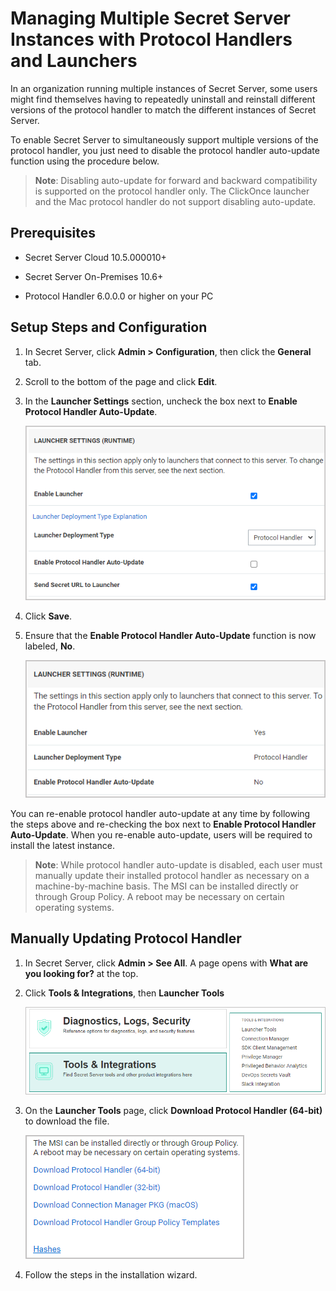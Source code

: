 [title]: # (Managing Multiple Secret Server Instances with Protocol Handlers and Launchers)
[tags]: # (Launcher,protocol handler,auto-update,backward,forward)
[priority]: # (1000)
[display]: # (all)

# Managing Multiple Secret Server Instances with Protocol Handlers and Launchers

In an organization running multiple instances of Secret Server, some users might find themselves having to repeatedly uninstall and reinstall different versions of the protocol handler to match the different instances of Secret Server.

To enable Secret Server to simultaneously support multiple versions of the protocol handler, you just need to disable the protocol handler auto-update function using the procedure below.

>**Note**: Disabling auto-update for forward and backward compatibility is supported on the protocol handler only. The ClickOnce launcher and the Mac protocol handler do not support disabling auto-update.

## Prerequisites

* Secret Server Cloud 10.5.000010+

* Secret Server On-Premises 10.6+

* Protocol Handler 6.0.0.0 or higher on your PC

## Setup Steps and Configuration

1. In Secret Server, click **Admin \> Configuration**, then click the **General** tab.

1. Scroll to the bottom of the page and click  **Edit**.

1. In the **Launcher Settings** section, uncheck the box next to  **Enable Protocol Handler Auto-Update**.

   ![image-auto-update-disable](images\ss-protocol-handler-auto-update-disable.png "Disable Auto-Update")

1. Click **Save**.

1. Ensure that the **Enable Protocol Handler Auto-Update** function is now labeled, **No**.

   ![image-auto-update-enable](images\ss-protocol-handler-auto-update-no.png "Auto-Update Disabled")

You can re-enable protocol handler auto-update at any time by following the steps above and re-checking the box next to **Enable Protocol Handler Auto-Update**. When you re-enable auto-update, users will be required to install the latest instance.

>**Note**: While protocol handler auto-update is disabled, each user must manually update their installed protocol handler as necessary on a machine-by-machine basis. The MSI can be installed directly or through Group Policy. A reboot may be necessary on certain operating systems.

## Manually Updating Protocol Handler

1. In Secret Server, click **Admin \> See All**.
   A page opens with **What are you looking for?** at the top.

1. Click **Tools & Integrations**, then **Launcher Tools**

   ![image-launcher-tools](images\launcher-tools.png "Launcher Tools")

1. On the **Launcher Tools** page, click **Download Protocol Handler (64-bit)** to download the file.

   ![image-download-protocol-handler](images\download-protocol-handler.png "Download Protocol Handler")

1. Follow the steps in the installation wizard.
